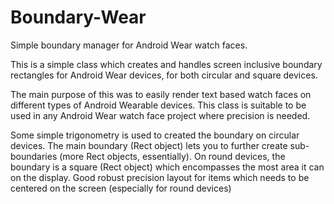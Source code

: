 # Boundary-Wear
Simple boundary manager for Android Wear watch faces.

This is a simple class which creates and handles screen inclusive boundary rectangles for Android Wear devices, for both circular and square devices.

The main purpose of this was to easily render text based watch faces on different types of Android Wearable devices.
This class is suitable to be used in any Android Wear watch face project where precision is needed.

Some simple trigonometry is used to created the boundary on circular devices. The main boundary (Rect object) lets you to further create sub-boundaries (more Rect objects, essentially). On round devices, the boundary is a square (Rect object) which encompasses the most area it can on the display.
Good robust precision layout for items which needs to be centered on the screen (especially for round devices)
